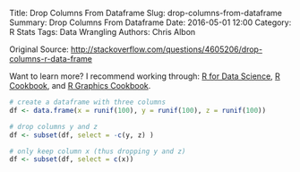 Title: Drop Columns From Dataframe
Slug: drop-columns-from-dataframe
Summary: Drop Columns From Dataframe
Date: 2016-05-01 12:00
Category: R Stats
Tags: Data Wrangling
Authors: Chris Albon


Original Source: http://stackoverflow.com/questions/4605206/drop-columns-r-data-frame

Want to learn more? I recommend working through: [R for Data Science](http://amzn.to/2myxnhi), [R Cookbook](http://amzn.to/2lF6hkb), and [R Graphics Cookbook](http://amzn.to/2m0fcPL).

```R
# create a dataframe with three columns
df <- data.frame(x = runif(100), y = runif(100), z = runif(100))
```


```R
# drop columns y and z
df <- subset(df, select = -c(y, z) )
```


```R
# only keep column x (thus dropping y and z)
df <- subset(df, select = c(x))
```
